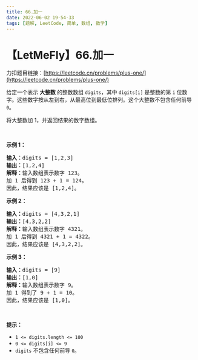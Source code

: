```yaml
---
title: 66.加一
date: 2022-06-02 19-54-33
tags: [题解, LeetCode, 简单, 数组, 数学]
---
```


# 【LetMeFly】66.加一

力扣题目链接：[https://leetcode.cn/problems/plus-one/](https://leetcode.cn/problems/plus-one/)

<p>给定一个表示 <strong>大整数</strong> 的整数数组 <code>digits</code>，其中 <code>digits[i]</code> 是整数的第 <code>i</code> 位数字。这些数字按从左到右，从最高位到最低位排列。这个大整数不包含任何前导 <code>0</code>。</p>

<p>将大整数加 1，并返回结果的数字数组。</p>

<p>&nbsp;</p>

<p><strong>示例&nbsp;1：</strong></p>

<pre>
<strong>输入：</strong>digits = [1,2,3]
<strong>输出：</strong>[1,2,4]
<strong>解释：</strong>输入数组表示数字 123。
加 1 后得到 123 + 1 = 124。
因此，结果应该是 [1,2,4]。
</pre>

<p><strong>示例&nbsp;2：</strong></p>

<pre>
<strong>输入：</strong>digits = [4,3,2,1]
<strong>输出：</strong>[4,3,2,2]
<strong>解释：</strong>输入数组表示数字 4321。
加 1 后得到 4321 + 1 = 4322。
因此，结果应该是 [4,3,2,2]。
</pre>

<p><strong>示例 3：</strong></p>

<pre>
<strong>输入：</strong>digits = [9]
<strong>输出：</strong>[1,0]
<strong>解释：</strong>输入数组表示数字 9。
加 1 得到了 9 + 1 = 10。
因此，结果应该是 [1,0]。
</pre>

<p>&nbsp;</p>

<p><strong>提示：</strong></p>

<ul>
	<li><code>1 &lt;= digits.length &lt;= 100</code></li>
	<li><code>0 &lt;= digits[i] &lt;= 9</code></li>
	<li><code>digits</code>&nbsp;不包含任何前导 <code>0</code>。</li>
</ul>


    